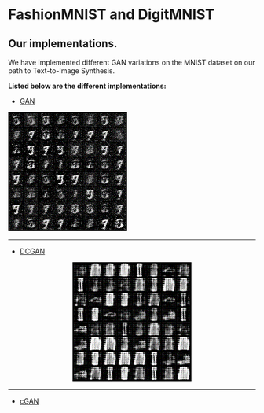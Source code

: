 # FashionMNIST and DigitMNIST

## Our implementations.

We have implemented different GAN variations on the MNIST dataset on our path to Text-to-Image Synthesis.

**Listed below are the different implementations:**

 - [GAN](GAN)
 

 ![GANs demo](GAN/assets/digitmnist-gan.gif)

 
 ___
 
 - [DCGAN](DCGAN)
 
 <div align="center">
  
 ![DCGANs demo](DCGAN/assets/fashionmnist-dcgan.gif)
 
 </div>
 
 ___
 
 - [cGAN](CGAN)
